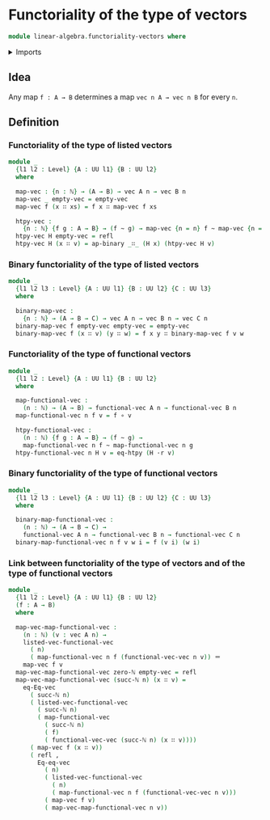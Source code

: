 # Functoriality of the type of vectors

```agda
module linear-algebra.functoriality-vectors where
```

<details><summary>Imports</summary>

```agda
open import elementary-number-theory.natural-numbers

open import foundation.action-on-identifications-binary-functions
open import foundation.dependent-pair-types
open import foundation.function-extensionality
open import foundation.functions
open import foundation.homotopies
open import foundation.identity-types
open import foundation.universe-levels

open import linear-algebra.vectors
```

</details>

## Idea

Any map `f : A → B` determines a map `vec n A → vec n B` for every `n`.

## Definition

### Functoriality of the type of listed vectors

```agda
module _
  {l1 l2 : Level} {A : UU l1} {B : UU l2}
  where

  map-vec : {n : ℕ} → (A → B) → vec A n → vec B n
  map-vec _ empty-vec = empty-vec
  map-vec f (x ∷ xs) = f x ∷ map-vec f xs

  htpy-vec :
    {n : ℕ} {f g : A → B} → (f ~ g) → map-vec {n = n} f ~ map-vec {n = n} g
  htpy-vec H empty-vec = refl
  htpy-vec H (x ∷ v) = ap-binary _∷_ (H x) (htpy-vec H v)
```

### Binary functoriality of the type of listed vectors

```agda
module _
  {l1 l2 l3 : Level} {A : UU l1} {B : UU l2} {C : UU l3}
  where

  binary-map-vec :
    {n : ℕ} → (A → B → C) → vec A n → vec B n → vec C n
  binary-map-vec f empty-vec empty-vec = empty-vec
  binary-map-vec f (x ∷ v) (y ∷ w) = f x y ∷ binary-map-vec f v w
```

### Functoriality of the type of functional vectors

```agda
module _
  {l1 l2 : Level} {A : UU l1} {B : UU l2}
  where

  map-functional-vec :
    (n : ℕ) → (A → B) → functional-vec A n → functional-vec B n
  map-functional-vec n f v = f ∘ v

  htpy-functional-vec :
    (n : ℕ) {f g : A → B} → (f ~ g) →
    map-functional-vec n f ~ map-functional-vec n g
  htpy-functional-vec n H v = eq-htpy (H ·r v)
```

### Binary functoriality of the type of functional vectors

```agda
module _
  {l1 l2 l3 : Level} {A : UU l1} {B : UU l2} {C : UU l3}
  where

  binary-map-functional-vec :
    (n : ℕ) → (A → B → C) →
    functional-vec A n → functional-vec B n → functional-vec C n
  binary-map-functional-vec n f v w i = f (v i) (w i)
```

### Link between functoriality of the type of vectors and of the type of functional vectors

```agda
module _
  {l1 l2 : Level} {A : UU l1} {B : UU l2}
  (f : A → B)
  where

  map-vec-map-functional-vec :
    (n : ℕ) (v : vec A n) →
    listed-vec-functional-vec
      ( n)
      ( map-functional-vec n f (functional-vec-vec n v)) ＝
    map-vec f v
  map-vec-map-functional-vec zero-ℕ empty-vec = refl
  map-vec-map-functional-vec (succ-ℕ n) (x ∷ v) =
    eq-Eq-vec
      ( succ-ℕ n)
      ( listed-vec-functional-vec
        ( succ-ℕ n)
        ( map-functional-vec
          ( succ-ℕ n)
          ( f)
          ( functional-vec-vec (succ-ℕ n) (x ∷ v))))
      ( map-vec f (x ∷ v))
      ( refl ,
        Eq-eq-vec
          ( n)
          ( listed-vec-functional-vec
            ( n)
            ( map-functional-vec n f (functional-vec-vec n v)))
          ( map-vec f v)
          ( map-vec-map-functional-vec n v))
```
